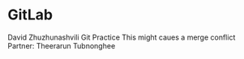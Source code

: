 # GitLab
David Zhuzhunashvili Git Practice
This might caues a merge conflict
Partner: Theerarun Tubnonghee
